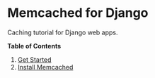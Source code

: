 # Memcached for Django
Caching tutorial for Django web apps.

**Table of Contents**
1. [Get Started](#get-started)
2. [Install Memcached](#install-memcached)
